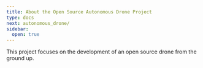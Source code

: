 ```yaml
---
title: About the Open Source Autonomous Drone Project
type: docs
next: autonomous_drone/
sidebar:
  open: true
---
```


This project focuses on the development of an open source drone from the ground up. 


